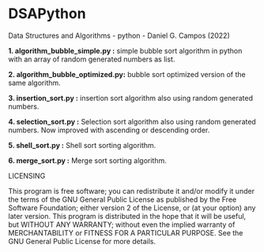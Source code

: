 # DSAPython
Data Structures and Algorithms - python - Daniel G. Campos (2022)

**1. algorithm_bubble_simple.py :** simple bubble sort algorithm in python with an array of random generated numbers as list.  

**2. algorithm_bubble_optimized.py:** bubble sort optimized version of the same algorithm.  

**3. insertion_sort.py :** insertion sort algorithm also using random generated numbers.  

**4. selection_sort.py :** Selection sort algorithm also using random generated numbers. Now improved with ascending or descending order.

**5. shell_sort.py :** Shell sort sorting algorithm.

**6. merge_sort.py :** Merge sort sorting algorithm.

LICENSING

This program is free software; you can redistribute it and/or modify it under the terms of the GNU General Public
License as published by the Free Software Foundation; either version 2 of the License, or (at your option)
any later version.
This program is distributed in the hope that it will be useful, but WITHOUT ANY WARRANTY; without even the
implied warranty of MERCHANTABILITY or FITNESS FOR A PARTICULAR PURPOSE.
See the GNU General Public License for more details.
